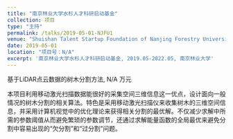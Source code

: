 ```yaml
---
title: "南京林业大学水杉人才科研启动基金"
collection: 项目
type: "主持"
permalink: /talks/2019-05-01-NJFU1
venue: "Shuishan Talent Startup Foundation of Nanjing Forestry University"
date: 2019-05-01
location: "项目号：N/A"
excerpt: '南京林业大学水杉人才科研启动基金, 2019.05-2022.05, 南京林业大学'
---
```


基于LiDAR点云数据的树木分割方法, N/A 万元

本项目利用移动激光扫描数据能很好的采集空间三维信息这一优点，设计面向一般情况的树木分割的相关算法。特色是采用移动激光扫描仪来收集树木的三维空间信息，并采用计算机视觉中的优化理论来获得相关分割的最优解。不仅减少求解中所需的参数阈值从而避免繁琐的参数调节，还通过求解能量函数的全局最优来避免分割中容易出现的“欠分割”和“过分割”问题。